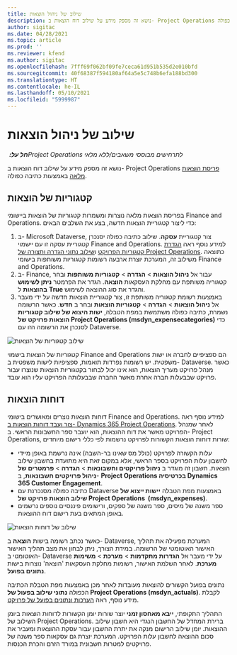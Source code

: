 ```yaml
---
title: שילוב של ניהול הוצאות
description: נושא זה מספק מידע על שילוב דוח הוצאות ב- Project Operations באמצעות כתיבה כפולה.
author: sigitac
ms.date: 04/28/2021
ms.topic: article
ms.prod: ''
ms.reviewer: kfend
ms.author: sigitac
ms.openlocfilehash: 7fff69f062bf09fe7ceca61d951b535d2e010bfd
ms.sourcegitcommit: 40f68387f594180af64a5e5c748b6efa188bd300
ms.translationtype: HT
ms.contentlocale: he-IL
ms.lasthandoff: 05/10/2021
ms.locfileid: "5999987"
---
```

# <a name="expense-management-integration"></a>שילוב של ניהול הוצאות

_**חל על:** ‏Project Operations לתרחישים מבוססי משאבים/ללא מלאי_

נושא זה מספק מידע על שילוב דוח הוצאות ב- Project Operations [פריסת הוצאות מלאה](../expense/expense-overview.md) באמצעות כתיבה כפולה.

## <a name="expense-categories"></a>קטגוריות של הוצאות

בפריסת הוצאות מלאה נוצרות ומשמרות קטגוריות של הוצאות ביישומי Finance and Operations. כדי ליצור קטגוריית הוצאות חדשה, בצע את השלבים הבאים:

1. ב- Microsoft Dataverse, צור קטגוריית **עסקה**. שילוב כתיבה כפולה יסנכרן קטגוריית עסקה זו עם יישמוי Finance and Operations. למידע נוסף ראה [הגדרת קטגוריות הפרויקט](/dynamics365/project-operations/project-accounting/configure-project-categories) ו[שילוב נתוני הגדרה ותצורה של Project Operations](resource-dual-write-setup-integration.md). כתוצאה משילוב זה, המערכת יוצרת ארבעה רשומות קטגוריות משותפות בישומי Finance and Operations.
2. ב- Finance, עבור אל **ניהול הוצאות** > **הגדרה** > **קטגוריות משותפות** ובחר קטגוריה משותפת עם מחלקת העסקאות **הוצאה**. הגדר את הפרמטר **ניתן לשימוש בהוצאות** ל **True** והגדר את סוג ההוצאה לשימוש.
3. באמצעות רשומת קטגוריה משותפת זו, צור קטגוריית הוצאות חדשה על ידי מעבר אל **ניהול הוצאות** > **הגדרה** > **קטגוריות הוצאות** ובחר ב **חדש**. כאשר הרשומה נשמרת, כתיבה כפולה משתמשת במפת הטבלה, **ישות היצוא של שילוב קטגוריות הוצאות פרויקט של Project Operations ‏(msdyn\_expensecategories)** כדי לסנכרן את הרשומה הזו עם Dataverse.

  ![שילוב קטגוריות של הוצאות](./media/DW6ExpenseCategories.png)

קטגוריות של הוצאות בישמוי Finance and Operations הם ספציפיים לחברה או ישות משפטית. יש רשומות נפרדות תואמות, ספציפיות לישות משפטית ב- Dataverse. כאשר מנהל פרויקט מעריך הוצאות, הוא אינו יכול לבחור בקטגוריות הוצאות שנוצרו עבור פרויקט שבבעלות חברה אחרת מאשר החברה שבבעלותה הפרויקט עליו הוא עובד. 

## <a name="expense-reports"></a>דוחות הוצאות

דוחות הוצאות נוצרים ומאושרים בישומי Finance and Operations. למידע נוסף ראה [צור ועבד דוחות הוצאות ב- Dynamics 365 Project Operations](/learn/modules/create-process-expense-reports/). לאחר שמנהל הפרויקט מאשר את דוח ההוצאות, הוא יועבר ספר החשבונות הראשי. ב- Project Operations, שורות דוחות הוצאות הקשורות לפרויקט נרשמות לפי כללי רישום מיוחדים:

  - עלות הקשורה לפרויקט (כולל מס שאינו בר-השבה) אינה נרשמת באופן מיידי לחשבון עלות הפרויקט בספר הראשי, אלא במקום זאת היא מתועדת בחשבון שילוב הוצאות. חשבון זה מוגדר ב **ניהול פרויקטים וחשבונאות** > **הגדרה** > **פרמטרים של ניהול פרויקטים חשבונאות**, ב- **Project Operations בכרטיסיה Dynamics 365 Customer Engagement**.
  - כתיבה כפולה מסנכרנת עם Dataverse באמצעות מפת הטבלה **יישות ייצוא של שילוב הוצאות פרויקט של Project Operations ‏ (msdyn\_expenses)**.
  - ספר משנה של מיסים, ספר משנה של ספקים, ורישומים פיננסיים נוספים נרשמים באופן המתאים בעת רישום דוח ההוצאות.

  ![שילוב של דוחות הוצאות](./media/DW6ExpenseReports.png)

כאשר נכתב רשומה בישות **הוצאה** ב- Dataverse, המערכת מפעילה את תהליך האישור האוטומטי של הרשומה. במידת הצורך, ניתן לבחון את מצב תהליך האישור האוטומטי ב- Dataverse על ידי מעבר אל **הגדרות מתקדמות** > **מערכת** > **משימות מערכת**. לאחר השלמת האישור, רשומות מחלקת העסקאות 'הוצאה' נוצרות בישות **נתונים בפועל**.

נתונים בפועל הקשורים להוצאות מעובדות לאחר מכן באמצעות מפת הטבלת הכתיבה הכפולה **נתוני שילוב בפעול של Project Operations‏ (msdyn\_actuals)**. לקבלת מידע נוסף, ראה [הערכות ונתונים בפועל של פרויקט](resource-dual-write-estimates-actuals.md).

התהליך התקופתי, **ייבא מאחסון זמני** יוצר שורות יומן הקשורות לדוחות הוצאות ביומן השילוב של Project Operations. ברירת המחדל של החשבון הנגדי היא חשבון שילוב ההוצאות. יומן שילוב הרישום מנקה את יתרת החשבון עבור עסקת ההוצאות ומעביר את סכום ההוצאה לחשבון עלות הפרויקט. המערכת יוצרת גם עסקאות ספר משנה של פרויקטים למטרות חשבונית במורד הזרם והכרת הכנסות.
